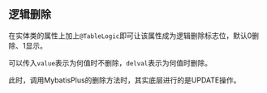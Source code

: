 ## 逻辑删除
在实体类的属性上加上`@TableLogic`即可让该属性成为逻辑删除标志位，默认0删除、1显示。

可以传入`value`表示为何值时不删除，`delval`表示为何值时删除。

此时，调用MybatisPlus的删除方法时，其实底层进行的是UPDATE操作。